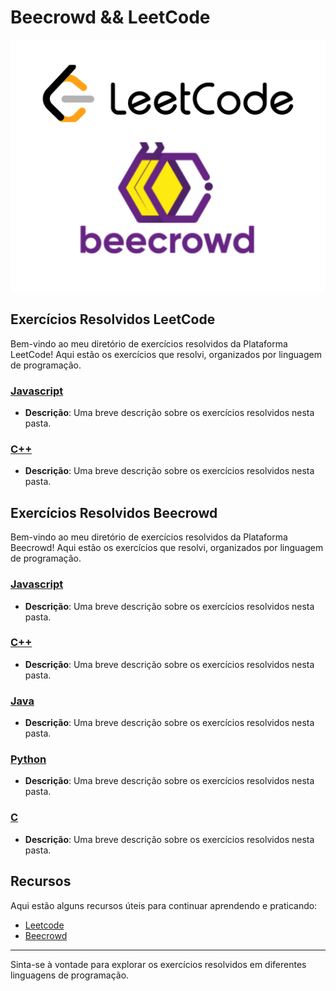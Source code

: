 # Beecrowd &amp;&amp; LeetCode

<img src="./images/leetBee.png" alt="LeetCode && Beecrowd" width="800"/>

## Exercícios Resolvidos LeetCode

Bem-vindo ao meu diretório de exercícios resolvidos da Plataforma LeetCode! Aqui estão os exercícios que resolvi, organizados por linguagem de programação.

### [Javascript](LeetCode/Javascript)

- **Descrição**: Uma breve descrição sobre os exercícios resolvidos nesta pasta.

### [C++](LeetCode/c++)

- **Descrição**: Uma breve descrição sobre os exercícios resolvidos nesta pasta.

## Exercícios Resolvidos Beecrowd

Bem-vindo ao meu diretório de exercícios resolvidos da Plataforma Beecrowd! Aqui estão os exercícios que resolvi, organizados por linguagem de programação.

### [Javascript](Beecrowd/javascript)

- **Descrição**: Uma breve descrição sobre os exercícios resolvidos nesta pasta.

### [C++](Beecrowd/c++)

- **Descrição**: Uma breve descrição sobre os exercícios resolvidos nesta pasta.

### [Java](Beecrowd/java)

- **Descrição**: Uma breve descrição sobre os exercícios resolvidos nesta pasta.

### [Python](Beecrowd/python)

- **Descrição**: Uma breve descrição sobre os exercícios resolvidos nesta pasta.

### [C](Beecrowd/c)

- **Descrição**: Uma breve descrição sobre os exercícios resolvidos nesta pasta.

## Recursos

Aqui estão alguns recursos úteis para continuar aprendendo e praticando:

- [Leetcode](https://leetcode.com/)
- [Beecrowd](https://www.beecrowd.com.br/judge/en/login)

---

Sinta-se à vontade para explorar os exercícios resolvidos em diferentes linguagens de programação.

